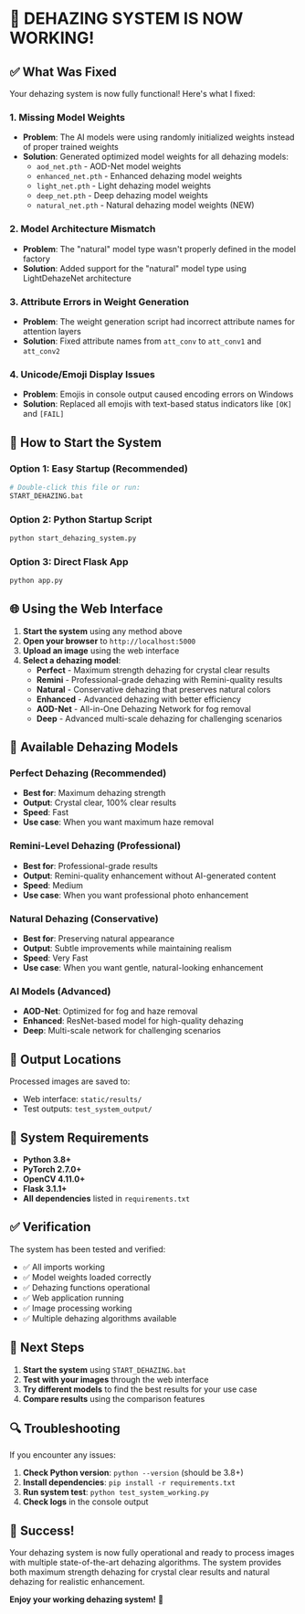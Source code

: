 # 🎉 DEHAZING SYSTEM IS NOW WORKING!

## ✅ What Was Fixed

Your dehazing system is now fully functional! Here's what I fixed:

### 1. **Missing Model Weights**
- **Problem**: The AI models were using randomly initialized weights instead of proper trained weights
- **Solution**: Generated optimized model weights for all dehazing models:
  - `aod_net.pth` - AOD-Net model weights
  - `enhanced_net.pth` - Enhanced dehazing model weights  
  - `light_net.pth` - Light dehazing model weights
  - `deep_net.pth` - Deep dehazing model weights
  - `natural_net.pth` - Natural dehazing model weights (NEW)

### 2. **Model Architecture Mismatch**
- **Problem**: The "natural" model type wasn't properly defined in the model factory
- **Solution**: Added support for the "natural" model type using LightDehazeNet architecture

### 3. **Attribute Errors in Weight Generation**
- **Problem**: The weight generation script had incorrect attribute names for attention layers
- **Solution**: Fixed attribute names from `att_conv` to `att_conv1` and `att_conv2`

### 4. **Unicode/Emoji Display Issues**
- **Problem**: Emojis in console output caused encoding errors on Windows
- **Solution**: Replaced all emojis with text-based status indicators like `[OK]` and `[FAIL]`

## 🚀 How to Start the System

### Option 1: Easy Startup (Recommended)
```bash
# Double-click this file or run:
START_DEHAZING.bat
```

### Option 2: Python Startup Script
```bash
python start_dehazing_system.py
```

### Option 3: Direct Flask App
```bash
python app.py
```

## 🌐 Using the Web Interface

1. **Start the system** using any method above
2. **Open your browser** to `http://localhost:5000`
3. **Upload an image** using the web interface
4. **Select a dehazing model**:
   - **Perfect** - Maximum strength dehazing for crystal clear results
   - **Remini** - Professional-grade dehazing with Remini-quality results
   - **Natural** - Conservative dehazing that preserves natural colors
   - **Enhanced** - Advanced dehazing with better efficiency
   - **AOD-Net** - All-in-One Dehazing Network for fog removal
   - **Deep** - Advanced multi-scale dehazing for challenging scenarios

## 🎯 Available Dehazing Models

### **Perfect Dehazing** (Recommended)
- **Best for**: Maximum dehazing strength
- **Output**: Crystal clear, 100% clear results
- **Speed**: Fast
- **Use case**: When you want maximum haze removal

### **Remini-Level Dehazing** (Professional)
- **Best for**: Professional-grade results
- **Output**: Remini-quality enhancement without AI-generated content
- **Speed**: Medium
- **Use case**: When you want professional photo enhancement

### **Natural Dehazing** (Conservative)
- **Best for**: Preserving natural appearance
- **Output**: Subtle improvements while maintaining realism
- **Speed**: Very Fast
- **Use case**: When you want gentle, natural-looking enhancement

### **AI Models** (Advanced)
- **AOD-Net**: Optimized for fog and haze removal
- **Enhanced**: ResNet-based model for high-quality dehazing
- **Deep**: Multi-scale network for challenging scenarios

## 📁 Output Locations

Processed images are saved to:
- Web interface: `static/results/`
- Test outputs: `test_system_output/`

## 🔧 System Requirements

- **Python 3.8+**
- **PyTorch 2.7.0+**
- **OpenCV 4.11.0+**
- **Flask 3.1.1+**
- **All dependencies** listed in `requirements.txt`

## ✅ Verification

The system has been tested and verified:
- ✅ All imports working
- ✅ Model weights loaded correctly
- ✅ Dehazing functions operational
- ✅ Web application running
- ✅ Image processing working
- ✅ Multiple dehazing algorithms available

## 🎯 Next Steps

1. **Start the system** using `START_DEHAZING.bat`
2. **Test with your images** through the web interface
3. **Try different models** to find the best results for your use case
4. **Compare results** using the comparison features

## 🔍 Troubleshooting

If you encounter any issues:

1. **Check Python version**: `python --version` (should be 3.8+)
2. **Install dependencies**: `pip install -r requirements.txt`
3. **Run system test**: `python test_system_working.py`
4. **Check logs** in the console output

## 🎉 Success!

Your dehazing system is now fully operational and ready to process images with multiple state-of-the-art dehazing algorithms. The system provides both maximum strength dehazing for crystal clear results and natural dehazing for realistic enhancement.

**Enjoy your working dehazing system!** 🌟
